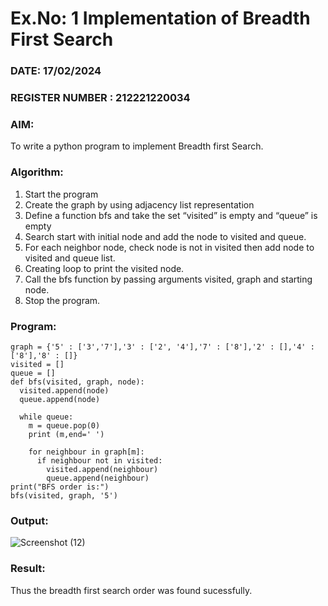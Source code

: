 # Ex.No: 1  Implementation of Breadth First Search 
### DATE: 17/02/2024                                                                            
### REGISTER NUMBER : 212221220034 
### AIM: 
To write a python program to implement Breadth first Search. 
### Algorithm:
1. Start the program
2. Create the graph by using adjacency list representation
3. Define a function bfs and take the set “visited” is empty and “queue” is empty
4. Search start with initial node and add the node to visited and queue.
5. For each neighbor node, check node is not in visited then add node to visited and queue list.
6.  Creating loop to print the visited node.
7.   Call the bfs function by passing arguments visited, graph and starting node.
8.   Stop the program.
### Program:
```
graph = {'5' : ['3','7'],'3' : ['2', '4'],'7' : ['8'],'2' : [],'4' : ['8'],'8' : []}
visited = [] 
queue = []   
def bfs(visited, graph, node): 
  visited.append(node)
  queue.append(node)

  while queue:         
    m = queue.pop(0) 
    print (m,end=' ') 

    for neighbour in graph[m]:
      if neighbour not in visited:
        visited.append(neighbour)
        queue.append(neighbour)
print("BFS order is:")
bfs(visited, graph, '5')

```
### Output:
![Screenshot (12)](https://github.com/Naadira/AI_Lab_2023-24/assets/128135126/5837de47-891b-4db9-9a41-8069620a999e)

### Result:
Thus the breadth first search order was found sucessfully.
